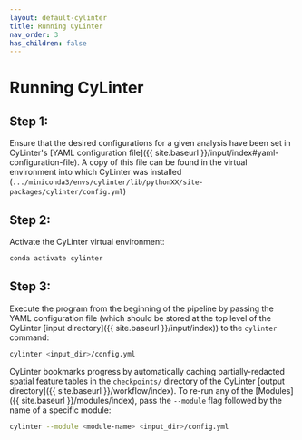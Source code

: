 ```yaml
---
layout: default-cylinter
title: Running CyLinter
nav_order: 3
has_children: false
---
```


# Running CyLinter

## Step 1:
Ensure that the desired configurations for a given analysis have been set in CyLinter's [YAML configuration file]({{ site.baseurl }}/input/index#yaml-configuration-file). A copy of this file can be found in the virtual environment into which CyLinter was installed (`.../miniconda3/envs/cylinter/lib/pythonXX/site-packages/cylinter/config.yml`)

## Step 2:
Activate the CyLinter virtual environment:

``` bash
conda activate cylinter
```

## Step 3:
Execute the program from the beginning of the pipeline by passing the YAML configuration file (which should be stored at the top level of the CyLinter [input directory]({{ site.baseurl }}/input/index)) to the `cylinter` command:  

``` bash
cylinter <input_dir>/config.yml
```

CyLinter bookmarks progress by automatically caching partially-redacted spatial feature tables in the `checkpoints/` directory of the CyLinter [output directory]({{ site.baseurl }}/workflow/index). To re-run any of the [Modules]({{ site.baseurl }}/modules/index), pass the `--module` flag followed by the name of a specific module:

``` bash
cylinter --module <module-name> <input_dir>/config.yml
```

